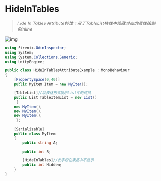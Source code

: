 # HideInTables

> *Hide In Tables Attribute特性：用于TableList特性中隐藏对应的属性绘制的Inline*

![img](https://aihailan.com/wp-content/uploads/2020/11/post-608-5fb7da3a97399.png)

```cs
using Sirenix.OdinInspector;
using System;
using System.Collections.Generic;
using UnityEngine;

public class HideInTablesAttributeExample : MonoBehaviour
{
    [PropertySpace(0,40)]
    public MyItem Item = new MyItem();

    [TableList]//以表格形式展示List中的成员
    public List TableItemList = new List()
     {
    new MyItem(),
    new MyItem(),
    new MyItem(),
     };

    [Serializable]
    public class MyItem
    {
        public string A;

        public int B;

        [HideInTables]//此字段在表格中不显示
        public int Hidden;
    }
}
```